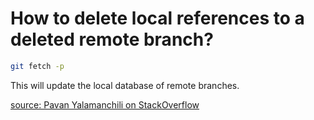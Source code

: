 How to delete local references to a deleted remote branch?
======

```sh
git fetch -p
```

This will update the local database of remote branches.

[source: Pavan Yalamanchili on StackOverflow](http://stackoverflow.com/a/5751635/1978945)
